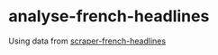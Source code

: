 # analyse-french-headlines

Using data from [scraper-french-headlines](https://github.com/sfog17/scraper-french-headlines)